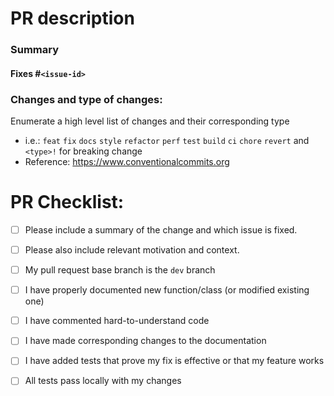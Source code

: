 # PR description
### Summary

#### Fixes #`<issue-id>` 

### Changes and type of changes:
Enumerate a high level list of changes and their corresponding type 
- i.e.: `feat` `fix` `docs` `style` `refactor` `perf` `test` `build` `ci` `chore` `revert` and `<type>!` for breaking change 
- Reference: https://www.conventionalcommits.org




# PR Checklist:

- [ ] Please include a summary of the change and which issue is fixed. 
- [ ] Please also include relevant motivation and context. 
- [ ] My pull request base branch is the `dev` branch 
- [ ] I have properly documented new function/class (or modified existing one)
- [ ] I have commented hard-to-understand code 
- [ ] I have made corresponding changes to the documentation
- [ ] I have added tests that prove my fix is effective or that my feature works
- [ ] All tests pass locally with my changes

